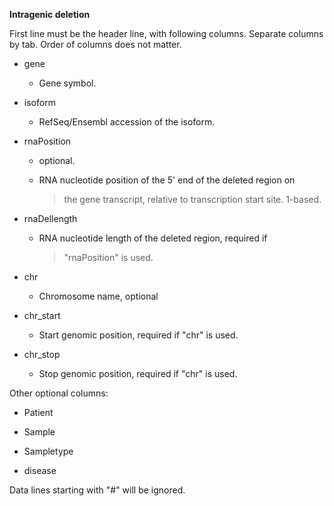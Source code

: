 **Intragenic deletion**

First line must be the header line, with following columns. Separate
columns by tab. Order of columns does not matter.

-   gene

    -   Gene symbol.

-   isoform

    -   RefSeq/Ensembl accession of the isoform.

-   rnaPosition

    -   optional.

    -   RNA nucleotide position of the 5' end of the deleted region on
        > the gene transcript, relative to transcription start site.
        > 1-based.

-   rnaDellength

    -   RNA nucleotide length of the deleted region, required if
        > "rnaPosition" is used.

-   chr

    -   Chromosome name, optional

-   chr_start

    -   Start genomic position, required if "chr" is used.

-   chr_stop

    -   Stop genomic position, required if "chr" is used.

Other optional columns:

-   Patient

-   Sample

-   Sampletype

-   disease

Data lines starting with "#" will be ignored.
